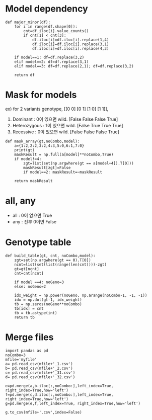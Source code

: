 # Model dependency
```
def major_minor(df):
    for i in range(df.shape[0]):
        cnt=df.iloc[i].value_counts()
        if cnt[1] < cnt[3]:
            df.iloc[i]=df.iloc[i].replace(1,4)
            df.iloc[i]=df.iloc[i].replace(3,1)
            df.iloc[i]=df.iloc[i].replace(4,3)

    if model==1: df=df.replace(3,2)
    elif model==2: df=df.replace(3,1)
    elif model==3: df=df.replace(2,1); df=df.replace(3,2)
    
    return df
```

# Mask for models
ex) for 2 variants genotype, [[0 0] [0 1] [1 0] [1 1]],

1. Dominant : 0이 있으면 wild. [False False False  True]
1. Heterozygous : 1이 있으면 wild. [False  True  True  True]
1. Recessive : 0이 있으면 wild. [False False False  True]

```
def mask_array(gt,noCombo,model):
    a={1:2,2:2,3:2,4:3,5:0,6:1,7:0}
    print(gt)
    maskResult = np.full(a[model]**noCombo,True)
    if model!=4:
        zgt=list(set(np.argwhere(gt == a[model+4]).T[0]))
        maskResult[zgt]=False
        if model==2: maskResult=~maskResult

    return maskResult
```


# all, any

- all : 0이 없으면 True
- any : 전부 0이면 False

# Genotype table
```
def build_table(gt, cnt, noCombo,model):
    zgt=set(np.argwhere(gt == 0).T[0])
    ncnt=list(set(list(range(len(cnt))))-zgt)
    gt=gt[ncnt]
    cnt=cnt[ncnt]

    if model ==4: noGeno=3
    else: noGeno=2

    idx_weight = np.power(noGeno, np.arange(noCombo-1, -1, -1))
    idx = np.dot(gt-1, idx_weight)
    tb = np.zeros(noGeno**noCombo)
    tb[idx] = cnt
    tb = tb.astype(int)
    return tb
```

# Merge files
```
import pandas as pd
noCombo=3
mfile='myfile'
a= pd.read_csv(mfile+'_1.csv')
b= pd.read_csv(mfile+'_2.csv')
c= pd.read_csv(mfile+'_31.csv')
d= pd.read_csv(mfile+'_32.csv')

e=pd.merge(a,b.iloc[:,noCombo:],left_index=True, right_index=True,how='left')
f=pd.merge(c,d.iloc[:,noCombo:],left_index=True, right_index=True,how='left')
g=pd.merge(e,f,left_index=True, right_index=True,how='left')

g.to_csv(mfile+'.csv',index=False)
```
